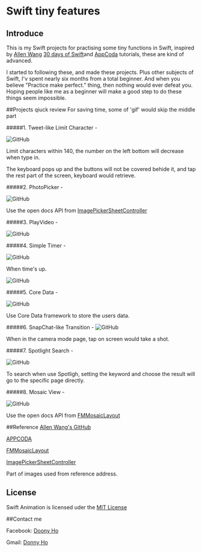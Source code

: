 Swift tiny features
===================
## Introduce
This is my Swift projects for practising some tiny functions in Swift, inspired by [Allen Wang](https://twitter.com/creativewang) [30 days of Swift](https://github.com/allenwong/30DaysofSwift)and [AppCoda](http://www.appcoda.com) tutorials, these are kind of advanced. 

I started to following these, and made these projects. Plus other subjects of Swift, I'v spent nearly six months from a total beginner. And when you believe "Practice make perfect." thing, then nothing would ever defeat you. Hoping people like me as a beginner will make a good step to do these things seem impossible.

##Projects qiuck review
For saving time, some of 'gif' would skip the middle part 

#####1. Tweet-like Limit Character -

![GitHub](https://github.com/Donny8028/Swift-TinyFeatures/blob/master/LimitCharacter/LimitCharacter.gif?raw=true)

Limit characters within 140, the number on the left bottom will decrease when type in.

The keyboard pops up and the buttons will not be covered behide it, and tap the rest part of the screen, keyboard would retrieve.

#####2. PhotoPicker -

![GitHub](https://github.com/Donny8028/Swift-TinyFeatures/blob/master/PhotoPicker/PhotoPicker.gif?raw=true)

Use the open docs API from [ImagePickerSheetController](https://github.com/lbrndnr/ImagePickerSheetController)

#####3. PlayVideo - 

![GitHub](https://github.com/Donny8028/Swift-TinyFeatures/blob/master/PlayLocalVideo/PlayVideos.gif?raw=true)

#####4. Simple Timer -

![GitHub](https://github.com/Donny8028/Swift-TinyFeatures/blob/master/Simple%20Stop%20Watch/SimpleTimer.gif?raw=true)

When time's up.

![GitHub](https://github.com/Donny8028/Swift-TinyFeatures/blob/master/Simple%20Stop%20Watch/SimpleTimer.jpg?raw=true)

#####5. Core Data -

![GitHub](https://github.com/Donny8028/Swift-TinyFeatures/blob/master/SimpleCoreData/SimpleCoreData.gif?raw=true)

Use Core Data framework to store the users data.

#####6. SnapChat-like Transition -
![GitHub](https://github.com/Donny8028/Swift-TinyFeatures/blob/master/SnapChat%20Menu%20%26%20Camera/SnapChat.gif?raw=true)

When in the camera mode page, tap on screen would take a shot.

#####7. Spotlight Search -

![GitHub](https://github.com/Donny8028/Swift-TinyFeatures/blob/master/SpotlightSearch/SpotlightSearch.gif?raw=true)

To search when use Spotligh, setting the keyword and choose the result will go to the specific page directly.

#####8. Mosaic View -

![GitHub](https://github.com/Donny8028/Swift-TinyFeatures/blob/master/TileMosaicView/TileMosaicView.gif?raw=true)

Use the open docs API from [FMMosaicLayout](https://github.com/fmitech/FMMosaicLayout)

##Reference
[Allen Wang's GitHub](https://github.com/allenwong/30DaysofSwift)

[APPCODA](http://www.appcoda.com)

[FMMosaicLayout](https://github.com/fmitech/FMMosaicLayout)

[ImagePickerSheetController](https://github.com/lbrndnr/ImagePickerSheetController)

Part of images used from reference address.
## License

Swift Animation is licensed uder the [MIT License](https://opensource.org/licenses/mit-license.php)

##Contact me

Facebook: [Doony Ho](https://www.facebook.com)

Gmail: [Donny Ho](d24659033@gmail.com)


